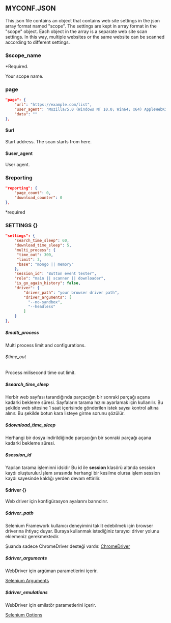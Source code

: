 ## MYCONF.JSON

This json file contains an object that contains web site settings in the json array format named "scope".
The settings are kept in array format in the "scope" object. Each object in the array is a separate web site scan settings.
In this way, multiple websites or the same website can be scanned according to different settings.

### $scope_name

*Required.

Your scope name.

### page 

```json
"page": {
    "url": "https://example.com/list",
    "user_agent": "Mozilla/5.0 (Windows NT 10.0; Win64; x64) AppleWebKit/537.36 (KHTML, like Gecko) Chrome/67.0.3396.87 Safari/537.36 OPR/54.0.2952.64",
    "data": ""
},
```
#### $url

Start address. The scan starts from here.

#### $user_agent

User agent.

### $reporting 

````json
"reporting": {
    "page_count": 0,
    "download_counter": 0
},
````

*required 

### SETTINGS {}

```json
"settings": {
    "search_time_sleep": 60,
    "download_time_sleep": 5,
    "multi_process": {
     "time_out": 300,
     "limit": 3,
     "base": "mongo || memory"
    },
    "session_id": "Button event tester",
    "role": "main || scanner || downloader",
    "is_go_again_history": false,
    "driver": {
        "driver_path": "your browser driver path",
        "driver_arguments": [
          "--no-sandbox",
          "--headless"
        ]
    }
},
```
##### $multi_process

Multi process limit and configurations.

###### $time_out

Process milisecond time out limit. 

##### $search_time_sleep

Herbir web sayfası tarandığında parçacığın bir sonraki parçağı açana kadarki bekleme süresi.
Sayfaların tarama hızını ayarlamak için kullanılır. Bu şekilde web sitesine 1 saat içerisinde gönderilen istek sayısı kontrol altına alınır.
Bu şekilde botun kara listeye girme sorunu şözülür.


##### $download_time_sleep

Herhangi bir dosya indirildiğinde parçacığın bir sonraki parçağı açana kadarki bekleme süresi.

##### $session_id

Yapılan tarama işleminni idsidir Bu id ile **session** klasörü altında session kaydı oluşturulur.İşlem sırasında herhangi bir kesilme olursa işlem
session kaydı sayesinde kaldığı yerden devam ettirilir.

#### $driver {}

Web driver için konfigürasyon ayalarını barındırır.

##### $driver_path

Selenium Framework kullanıcı deneyimini taklit edebilmek için browser driverına ihtiyaç duyar. Buraya kullanmak istediğiniz 
tarayıcı driver yolunu eklemeniz gerekmektedir. 

Şuanda sadece ChromeDriver desteği vardır. [ChromeDriver](https://sites.google.com/a/chromium.org/chromedriver/downloads)

##### $driver_arguments

WebDriver için argüman parametlerini içerir.

[Selenium Arguments](http://www.assertselenium.com/java/list-of-chrome-driver-command-line-arguments/)

##### $driver_emulations

WebDriver için emilatör parametlerini içerir.

[Selenium Options](https://seleniumhq.github.io/selenium/docs/api/rb/Selenium/WebDriver/Chrome/Options.html#add_emulation-instance_method)